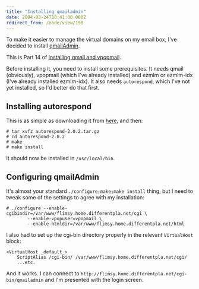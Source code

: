 ```yaml
---
title: "Installing qmailadmin"
date: 2004-03-24T18:41:00.000Z
redirect_from: /node/view/198
---
```

To make it easier to manage the virtual domains on my email box, I've decided to install [qmailAdmin](http://www.inter7.com/qmailadmin.html).

This is Part 14 of [Installing qmail and vpopmail](/node/view/165).

Before installing it, you need to install some prerequisites. It needs qmail (obviously), vpopmail (which I've already installed) and ezmlm or ezmlm-idx (I've already installed ezmlm-idx). It also needs `autorespond`, which I've not yet installed, so I'd better do that first.

## Installing autorespond

This is as simple as downloading it from [here](http://www.inter7.com/osfree.html), and then:

```
# tar xvfz autorespond-2.0.2.tar.gz
# cd autorespond-2.0.2
# make
# make install
```

It should now be installed in `/usr/local/bin`.

## Configuring qmailAdmin

It's almost your standard `./configure;make;make install` thing, but I need to tweak some of the settings to agree with my installation:

```
# ./configure --enable-cgibindir=/var/www/flimsy.home.differentpla.net/cgi \
        --enable-vpopuser=vpopmail \
        --enable-htmldir=/var/www/flimsy.home.differentpla.net/html
```

I also had to set up the cgi-bin directory properly in the relevant `VirtualHost` block:

```
<VirtualHost _default_>
    ScriptAlias /cgi-bin/ /var/www/flimsy.home.differentpla.net/cgi/
    ...etc.
```

And it works. I can connect to `http://flimsy.home.differentpla.net/cgi-bin/qmailadmin` and I'm presented with the login screen.
